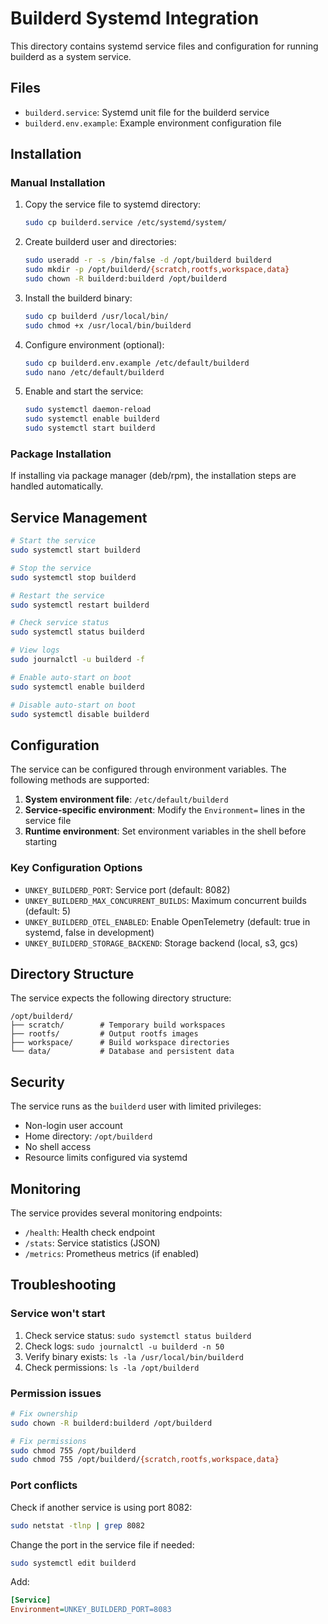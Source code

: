 # Builderd Systemd Integration

This directory contains systemd service files and configuration for running builderd as a system service.

## Files

- `builderd.service`: Systemd unit file for the builderd service
- `builderd.env.example`: Example environment configuration file

## Installation

### Manual Installation

1. Copy the service file to systemd directory:
   ```bash
   sudo cp builderd.service /etc/systemd/system/
   ```

2. Create builderd user and directories:
   ```bash
   sudo useradd -r -s /bin/false -d /opt/builderd builderd
   sudo mkdir -p /opt/builderd/{scratch,rootfs,workspace,data}
   sudo chown -R builderd:builderd /opt/builderd
   ```

3. Install the builderd binary:
   ```bash
   sudo cp builderd /usr/local/bin/
   sudo chmod +x /usr/local/bin/builderd
   ```

4. Configure environment (optional):
   ```bash
   sudo cp builderd.env.example /etc/default/builderd
   sudo nano /etc/default/builderd
   ```

5. Enable and start the service:
   ```bash
   sudo systemctl daemon-reload
   sudo systemctl enable builderd
   sudo systemctl start builderd
   ```

### Package Installation

If installing via package manager (deb/rpm), the installation steps are handled automatically.

## Service Management

```bash
# Start the service
sudo systemctl start builderd

# Stop the service
sudo systemctl stop builderd

# Restart the service
sudo systemctl restart builderd

# Check service status
sudo systemctl status builderd

# View logs
sudo journalctl -u builderd -f

# Enable auto-start on boot
sudo systemctl enable builderd

# Disable auto-start on boot
sudo systemctl disable builderd
```

## Configuration

The service can be configured through environment variables. The following methods are supported:

1. **System environment file**: `/etc/default/builderd`
2. **Service-specific environment**: Modify the `Environment=` lines in the service file
3. **Runtime environment**: Set environment variables in the shell before starting

### Key Configuration Options

- `UNKEY_BUILDERD_PORT`: Service port (default: 8082)
- `UNKEY_BUILDERD_MAX_CONCURRENT_BUILDS`: Maximum concurrent builds (default: 5)
- `UNKEY_BUILDERD_OTEL_ENABLED`: Enable OpenTelemetry (default: true in systemd, false in development)
- `UNKEY_BUILDERD_STORAGE_BACKEND`: Storage backend (local, s3, gcs)

## Directory Structure

The service expects the following directory structure:

```
/opt/builderd/
├── scratch/        # Temporary build workspaces
├── rootfs/         # Output rootfs images
├── workspace/      # Build workspace directories
└── data/           # Database and persistent data
```

## Security

The service runs as the `builderd` user with limited privileges:

- Non-login user account
- Home directory: `/opt/builderd`
- No shell access
- Resource limits configured via systemd

## Monitoring

The service provides several monitoring endpoints:

- `/health`: Health check endpoint
- `/stats`: Service statistics (JSON)
- `/metrics`: Prometheus metrics (if enabled)

## Troubleshooting

### Service won't start

1. Check service status: `sudo systemctl status builderd`
2. Check logs: `sudo journalctl -u builderd -n 50`
3. Verify binary exists: `ls -la /usr/local/bin/builderd`
4. Check permissions: `ls -la /opt/builderd`

### Permission issues

```bash
# Fix ownership
sudo chown -R builderd:builderd /opt/builderd

# Fix permissions
sudo chmod 755 /opt/builderd
sudo chmod 755 /opt/builderd/{scratch,rootfs,workspace,data}
```

### Port conflicts

Check if another service is using port 8082:
```bash
sudo netstat -tlnp | grep 8082
```

Change the port in the service file if needed:
```bash
sudo systemctl edit builderd
```

Add:
```ini
[Service]
Environment=UNKEY_BUILDERD_PORT=8083
```
